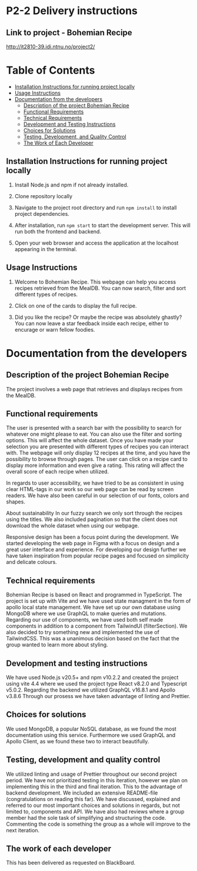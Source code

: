 # P2-2 Delivery instructions

## Link to project - Bohemian Recipe

http://it2810-39.idi.ntnu.no/project2/

# Table of Contents

-   [Installation Instructions for running project locally](#installation-instructions-for-running-project-locally)
-   [Usage Instructions](#usage-instructions)
-   [Documentation from the developers](#documentation-from-the-developers)
    -   [Description of the project Bohemian Recipe](#description-of-the-project-bohemian-recipe)
    -   [Functional Requirements](#functional-requirements)
    -   [Technical Requirements](#technical-requirements)
    -   [Development and Testing Instructions](#development-and-testing-instructions)
    -   [Choices for Solutions](#choices-for-solutions)
    -   [Testing, Development, and Quality Control](#testing-development-and-quality-control)
    -   [The Work of Each Developer](#the-work-of-each-developer)

## Installation Instructions for running project locally

1. Install Node.js and npm if not already installed.

2. Clone repository locally

3. Navigate to the project root directory and run `npm install` to install project dependencies.

4. After installation, run `npm start` to start the development server. This will run both the frontend and backend.

5. Open your web browser and access the application at the localhost appearing in the terminal.

## Usage Instructions

1. Welcome to Bohemian Recipe. This webpage can help you access recipes retrieved from the MealDB. You can now search, filter and sort different types of recipes.

2. Click on one of the cards to display the full recipe.

3. Did you like the recipe? Or maybe the recipe was absolutely ghastly? You can now leave a star feedback inside each recipe, either to encurage or warn fellow foodies.

# Documentation from the developers

## Description of the project Bohemian Recipe

The project involves a web page that retrieves and displays recipes from the MealDB.

## Functional requirements

The user is presented with a search bar with the possibility to search for whatever one might please to eat. You can also use the filter and sorting options. This will affect the whole dataset. Once you have made your selection you are presented with different types of recipes you can interact with. The webpage will only display 12 recipes at the time, and you have the possibility to browse through pages. The user can click on a recipe card to display more information and even give a rating. This rating will affect the overall score of each recipe when utilized.

In regards to user accessibility, we have tried to be as consistent in using clear HTML-tags in our work so our web page can be read by screen readers. We have also been careful in our selection of our fonts, colors and shapes.

About sustainability
In our fuzzy search we only sort through the recipes using the titles. We also included pagination so that the client does not download the whole dataset when using our webpage.

Responsive design has been a focus point during the development. We started developing the web page in Figma with a focus on design and a great user interface and experience. For developing our design further we have taken inspiration from popular recipe pages and focused on simplicity and delicate colours.

## Technical requirements

Bohemian Recipe is based on React and programmed in TypeScript. The project is set up with Vite and we have used state managment in the form of apollo local state management. We have set up our own database using MongoDB where we use GraphQL to make queries and mutations. Regarding our use of components, we have used both self made components in addition to a component from TailwindUI (filterSection). We also decided to try something new and implemented the use of TailwindCSS. This was a unanimous decision based on the fact that the group wanted to learn more about styling.

## Development and testing instructions

We have used Node.js v20.5+ and npm v10.2.2 and created the project using vite 4.4 where we used the project type React v8.2.0 and Typescript v5.0.2. Regarding the backend we utilized GraphQL v16.8.1 and Apollo v3.8.6 Through our prosess we have taken advantage of linting and Prettier.

## Choices for solutions

We used MongoDB, a popular NoSQL database, as we found the most documentation using this service. Furthermore we used GraphQL and Apollo Client, as we found these two to interact beautifully.

## Testing, development and quality control

We utilized linting and usage of Prettier throughout our second project period. We have not prioritized testing in this iteration, however we plan on implementing this in the third and final iteration. This to the advantage of backend development. We included an extensive README-file (congratulations on reading this far). We have discussed, explained and referred to our most important choices and solutions in regards, but not limited to, components and API. We have also had reviews where a group member had the sole task of simplifying and structuring the code. Commenting the code is something the group as a whole will improve to the next iteration.

## The work of each developer

This has been delivered as requested on BlackBoard.
